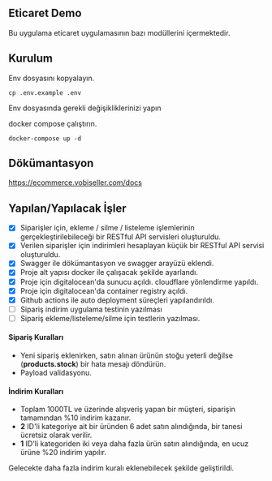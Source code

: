 

## Eticaret Demo

Bu uygulama eticaret uygulamasının bazı modüllerini içermektedir.

## Kurulum

Env dosyasını kopyalayın.
```
cp .env.example .env
```

Env dosyasında gerekli değişikliklerinizi yapın

docker compose çalıştırın.
```
docker-compose up -d
```

## Dökümantasyon
https://ecommerce.vobiseller.com/docs

## Yapılan/Yapılacak İşler

- [x] Siparişler için, ekleme / silme / listeleme işlemlerinin gerçekleştirilebileceği bir RESTful API servisleri oluşturuldu.
- [x] Verilen siparişler için indirimleri hesaplayan küçük bir RESTful API servisi oluşturuldu.
- [x] Swagger ile dökümantasyon ve swagger arayüzü eklendi.
- [x] Proje alt yapısı docker ile çalışacak şekilde ayarlandı.
- [x] Proje için digitalocean'da sunucu açıldı. cloudflare yönlendirme yapıldı.
- [x] Proje için digitalocean'da container registry açıldı.
- [x] Github actions ile auto deployment süreçleri yapılandırıldı.
- [ ] Sipariş indirim uygulama testinin yazılması
- [ ] Sipariş ekleme/listeleme/silme için testlerin yazılması.

#### Sipariş Kuralları
- Yeni sipariş eklenirken, satın alınan ürünün stoğu yeterli değilse (**products.stock**) bir hata mesajı döndürün.
- Payload validasyonu.

#### İndirim Kuralları
- Toplam 1000TL ve üzerinde alışveriş yapan bir müşteri, siparişin tamamından %10 indirim kazanır.
- **2** ID'li kategoriye ait bir üründen 6 adet satın alındığında, bir tanesi ücretsiz olarak verilir.
- **1** ID'li kategoriden iki veya daha fazla ürün satın alındığında, en ucuz ürüne %20 indirim yapılır.

Gelecekte daha fazla indirim kuralı eklenebilecek şekilde geliştirildi.
